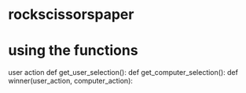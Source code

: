# rockscissorspaper
# using the functions
user action
def get_user_selection():
def get_computer_selection():
def winner(user_action, computer_action):
